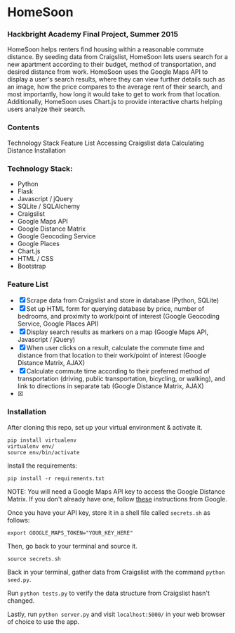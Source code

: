 # HomeSoon
### Hackbright Academy Final Project, Summer 2015
HomeSoon helps renters find housing within a reasonable commute distance. By seeding data from Craigslist, HomeSoon lets users search for a new apartment according to their budget, method of transportation, and desired distance from work. HomeSoon uses the Google Maps API to display a user's search results, where they can view further details such as an image, how the price compares to the average rent of their search, and most importantly, how long it would take to get to work from that location. Additionally, HomeSoon uses Chart.js to provide interactive charts helping users analyze their search.


### Contents
Technology Stack
Feature List
Accessing Craigslist data
Calculating Distance
Installation


### Technology Stack:
- Python
- Flask
- Javascript / jQuery
- SQLite / SQLAlchemy
- Craigslist
- Google Maps API
- Google Distance Matrix
- Google Geocoding Service
- Google Places
- Chart.js
- HTML / CSS
- Bootstrap

### Feature List

- [x] Scrape data from Craigslist and store in database (Python, SQLite)
- [x] Set up HTML form for querying database by price, number of bedrooms, and proximity to work/point of interest (Google Geocoding Service, Google Places API)
- [x] Display search results as markers on a map (Google Maps API, Javascript / jQuery)
- [x] When user clicks on a result, calculate the commute time and distance from that location to their work/point of interest (Google Distance Matrix, AJAX)
- [x] Calculate commute time according to their preferred method of transportation (driving, public transportation, bicycling, or walking), and link to directions in separate tab (Google Distance Matrix, AJAX)
- [x] 

### Installation

After cloning this repo, set up your virtual environment & activate it.
```
pip install virtualenv
virtualenv env/
source env/bin/activate
```
Install the requirements:
```
pip install -r requirements.txt
```
NOTE: You will need a Google Maps API key to access the Google Distance Matrix. If you don't already have one, follow [these](https://developers.google.com/maps/documentation/javascript/tutorial) instructions from Google.

Once you have your API key, store it in a shell file called `secrets.sh` as follows:
```
export GOOGLE_MAPS_TOKEN="YOUR_KEY_HERE"
```

Then, go back to your terminal and source it.
```
source secrets.sh
```

Back in your terminal, gather data from Craigslist with the command `python seed.py`.

Run `python tests.py` to verify the data structure from Craigslist hasn't changed.

Lastly, run `python server.py` and visit `localhost:5000/` in your web browser of choice to use the app.
